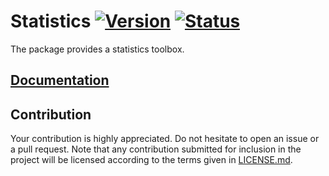 # Statistics [![Version][version-img]][version-url] [![Status][status-img]][status-url]

The package provides a statistics toolbox.

## [Documentation][doc]

## Contribution

Your contribution is highly appreciated. Do not hesitate to open an issue or a
pull request. Note that any contribution submitted for inclusion in the project
will be licensed according to the terms given in [LICENSE.md](LICENSE.md).

[doc]: https://stainless-steel.github.io/statistics
[status-img]: https://travis-ci.org/stainless-steel/statistics.svg?branch=master
[status-url]: https://travis-ci.org/stainless-steel/statistics
[version-img]: https://img.shields.io/crates/v/statistics.svg
[version-url]: https://crates.io/crates/statistics
